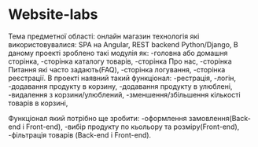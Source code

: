 # Website-labs
Тема предметної області: онлайн магазин
технологія які використовувалися: SPA на Angular, REST backend Python/Django,
В даному проекті зроблено такі модулія як:
  -головна або домашня сторінка,
  -сторінка каталогу товарів,
  -сторінка Про нас,
  -сторінка Питання які часто задають(FAQ),
  -сторінка логування,
  -сторінка реєстрації.
В проекті наявний такий функціонал:
  -рестрація,
  -логін,
  -додавання продукту в корзину,
  -додавання продукту в улюблені,
  -видалення з корзини/улюблений,
  -зменшення/збільшення кількості товарів в корзині,

Функціонал який потрібно ще зробити:
  -оформлення замовлення(Back-end i Front-end),
  -вибір продукту по кьольору та розміру(Front-end),
  -фільтрація товарів (Back-end i Front-end).
  
 
